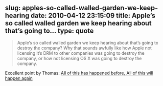 slug: apples-so-called-walled-garden-we-keep-hearing
date: 2010-04-12 23:15:09
title: Apple’s so called walled garden we keep hearing about that’s going to...
type: quote
---

> Apple’s so called walled garden we keep hearing about that’s going to destroy the company? Why that sounds awfully like how Apple not licensing it’s DRM to other companies was going to destroy the company, or how not licensing OS X was going to destroy the company.

Excellent point by Thomas: [All of this has happened before, All of this will happen again](http://www.thomas-fitzgerald.net/2010/04/11/all-of-this-has-happened-before-all-of-this-will-happen-again/)
